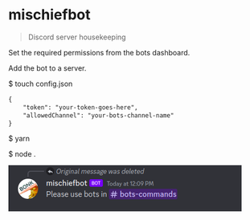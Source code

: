 # mischiefbot

>Discord server housekeeping

Set the required permissions from the bots dashboard.

Add the bot to a server.

$ touch config.json
```
{
	"token": "your-token-goes-here",
	"allowedChannel": "your-bots-channel-name"
}
```

$ yarn

$ node .

![screenshot](./mischiefbot.png)